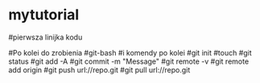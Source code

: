 # mytutorial
#pierwsza linijka kodu

#Po kolei do zrobienia
#git-bash
#i komendy po kolei
#git init
#touch
#git status
#git add -A
#git commit -m "Message"
#git remote -v
#git remote add origin
#git push url://repo.git
#git pull url://repo.git